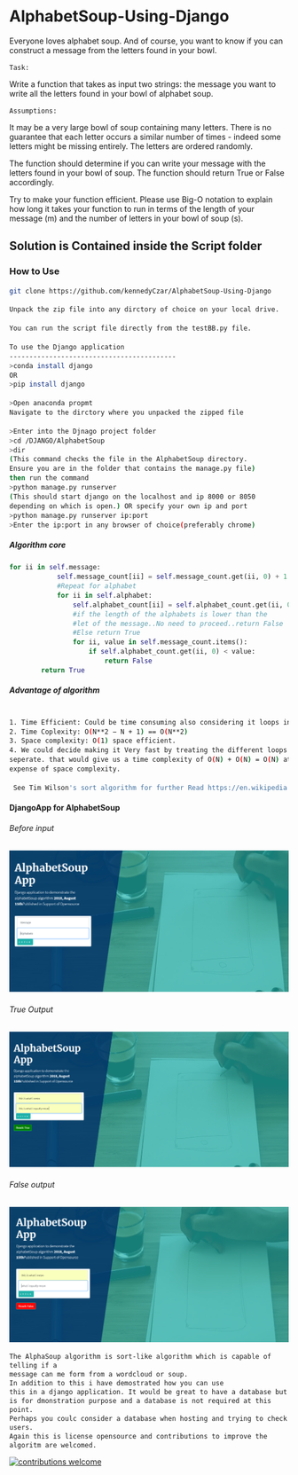 # AlphabetSoup-Using-Django
Everyone loves alphabet soup.  And of course, you want to know if you can construct a message from the letters found in your bowl.
```
Task:
```
Write a function that takes as input two strings:
the message you want to write
all the letters found in your bowl of alphabet soup.

```
Assumptions:
```
It may be a very large bowl of soup containing many letters.
There is no guarantee that each letter occurs a similar number of times - indeed some letters might be missing entirely.
The letters are ordered randomly.

The function should determine if you can write your message with the letters found in your bowl of soup. The function should return True or False accordingly.

Try to make your function efficient.  Please use Big-O notation to explain how long it takes your function to run in terms of the length of your message (m) and the number of letters in your bowl of soup (s).

## Solution is Contained inside the Script folder
### How to Use

```bash
git clone https://github.com/kennedyCzar/AlphabetSoup-Using-Django

Unpack the zip file into any dirctory of choice on your local drive.

You can run the script file directly from the testBB.py file.

To use the Django application
------------------------------------------
>conda install django
OR
>pip install django

>Open anaconda propmt
Navigate to the dirctory where you unpacked the zipped file

>Enter into the Djnago project folder
>cd /DJANGO/AlphabetSoup
>dir
(This command checks the file in the AlphabetSoup directory.
Ensure you are in the folder that contains the manage.py file)
then run the command
>python manage.py runserver
(This should start django on the localhost and ip 8000 or 8050
depending on which is open.) OR specify your own ip and port
>python manage.py runserver ip:port
>Enter the ip:port in any browser of choice(preferably chrome)
```

##### Algorithm core
```python
for ii in self.message:
            self.message_count[ii] = self.message_count.get(ii, 0) + 1
            #Repeat for alphabet
            for ii in self.alphabet:
                self.alphabet_count[ii] = self.alphabet_count.get(ii, 0) + 1
                #if the length of the alphabets is lower than the 
                #let of the message..No need to proceed..return False
                #Else return True
                for ii, value in self.message_count.items():
                    if self.alphabet_count.get(ii, 0) < value:
                        return False
        return True
```

##### Advantage of algorithm
```bash

1. Time Efficient: Could be time consuming also considering it loops in N
2. Time Coplexity: O(N**2 − N + 1) == O(N**2) 
3. Space complexity: O(1) space efficient.
4. We could decide making it Very fast by treating the different loops
seperate. that would give us a time complexity of O(N) + O(N) = O(N) at the
expense of space complexity.
 
 See Tim Wilson's sort algorithm for further Read https://en.wikipedia.org/wiki/Timsort
 ```
 
 #### DjangoApp for AlphabetSoup
 
 ###### Before input
 ![Image of Django App](https://github.com/kennedyCzar/AlphabetSoup-Using-Django/blob/master/IMAGES/djangoApp.PNG)
 
  ###### True Output
  ![Image of Django App](https://github.com/kennedyCzar/AlphabetSoup-Using-Django/blob/master/IMAGES/true%20output.PNG)
  ###### False output
  ![Image of Django App](https://github.com/kennedyCzar/AlphabetSoup-Using-Django/blob/master/IMAGES/false%20output.PNG)

```Conclusion:
The AlphaSoup algorithm is sort-like algorithm which is capable of telling if a
message can me form from a wordcloud or soup.
In addition to this i have demostrated how you can use 
this in a django application. It would be great to have a database but
is for dmonstration purpose and a database is not required at this point. 
Perhaps you coulc consider a database when hosting and trying to check users.
Again this is license opensource and contributions to improve the algoritm are welcomed.
```


[![contributions welcome](https://img.shields.io/badge/contributions-welcome-brightgreen.svg?style=flat)](https://github.com/kennedyCzar/AlphabetSoup-Using-Django/issues)
